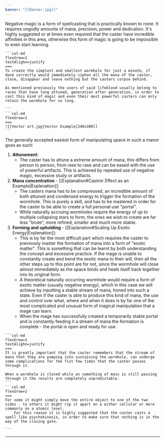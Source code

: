 ```yaml
---
banner: "[[Banner.jpg]]"
---
```

Negative magic is a form of spellcasting that is practically known to none. It requires ungodly amounts of mana, precision, power and dedication. It's highly suggested or at times even required that the caster have incredible affinities in this area, otherwise this form of magic is going to be impossible to even start learning.

````col
```col-md
flexGrow=1
textAlighn=justify
===
To create the simplest and smallest wormhole for just a minute, if done correctly would immediately siphon all the mana of the caster, close, disappear and leave nothing but the casters corpse behind.

As mentioned previously the users of said lifeblood usually belong to races that have long attuned, generation after generation, in order to cast this kind of magic and even their most powerful casters can only retain the wormhole for so long.

```
```col-md
flexGrow=1
===
![[Vector art.jpg|Vector Example|240x380]]
```
````
The generally accepted easiest form of manipulating space in such a manor goes as such:
1. **Attunement**:
	  - The caster has to attune a extreme amount of mana, this differs from person to person, from rase to rase and can be eased with the use of powerful artifacts. This is achieved by repeated use of negative magic, excessive study or artifacts. 
2. **Mana concentration** - [[Explanation#Casimir Effect as an Example|Explenation]]:
	- The casters mana has to be compressed, an incredible amount of both attuned and condensed energy to trigger the formation of the wormhole. This is purely a skill, and has to be mastered in order for the caster to be able to create a full personal use "portal". 
	- While naturally accruing wormholes require the energy of up to multiple collapsing stars to form, the ones we wish to create are far less "brute", more refined, smaller and much more stable. 
3. **Forming and upholding** - [[Explanation#Scaling Up Exotic Energy|Explenation]]:
	- This is by far the most difficult part which requires the caster to previously master the formation of mana into a form of "exotic matter". This is something that can be learnt by both understanding the concept and excessive practice. If the mage is unable to constantly create and bend the exotic mana to their will, then all the other steps up to this point are for not, since the wormhole will close almost immediately as the space binds and heals itself back together into its original form. 
	- A theoretical naturally occurring wormhole would require a form of exotic matter (usually negative energy), which in this case we will achieve by inputting a stable stream of mana, honed into such a state. Even if the caster is able to produce this kind of mana, the use and control over what, where and when it does is by far one of the most complicated and unusual form of magical manipulation that a mage can learn.
	- When the mage has successfully created a temporarily stable portal and is constantly feeding it a stream of mana the formation is complete - the portal is open and ready for use.

````col
```col-md
flexGrow=1
textAlighn=justify
===
It is greatly important that the caster remembers that the stream of mana that they are pumping into sustaining the wormhole, can undergo some complications for the fist few times that the caster passes through it.

When a wormhole is closed while an something of mass is still passing through it the results are completely unpredictable. 
```
```col-md
flexGrow=1
===
For some it might simply move the entire object to one of the two sides - to others it might rip it apart on a either cellular or more commonly on a atomic level.
	For this reason it is highly suggested that the caster casts a spell like psychokinesis, in order to make sure that nothing is in the way of the closing gate. 

```
````


---
